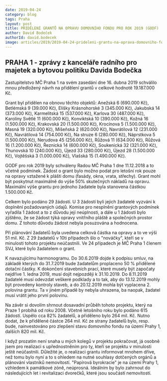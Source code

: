 ```yaml
---
date: 2019-04-24
category: blog
tags: Praha
layout: post
title: PŘIDĚLENÍ GRANTŮ NA OPRAVU DOMOVNÍHO FONDU PRO ROK 2019 (GODF)
author: David Bodeček
authorId: david.bodecek
image: articles/2019/2019-04-24-prideleni-grantu-na-oprava-domovniho-fondu-2019-01.jpg
---
```

 
## PRAHA 1 - zprávy z kanceláře radního pro majetek a bytovou politiku Davida Bodečka

Zastupitelstvo MČ Praha 1 na svém zasedání dne 16. dubna 2019 schválilo mnou předložený návrh na přidělení grantů v celkové hodnotě 19.187.000 Kč.

Grant byl přidělen na obnovu těchto objektů: Anežská 6 (690.000 Kč), Betlémská 9 (39.000 Kč), Elišky Krásnohorské 3 (345.000 Kč), Jakubská 14 (373.000 Kč), Karmelitská 15 (537.000 Kč), Karlova 30 (487.000 Kč), Karolíny Světlé 11 (600.000 Kč), Konviktská 10 (390.000 Kč), Kožná 16 (1.500.000 Kč), Krakovská 20 (1.500.000 Kč), Krocínova 5 (1.500.000 Kč), Masná 19 (320.000 Kč), Míšeňská 2 (620.000 Kč), Navrátilová 12 (231.000 Kč), Navrátilová 14 (754.000 Kč), Na struze 6 (280.000 Kč), Náprstkova 5 (1.500.000 Kč), Nerudova 45 (256.000 Kč), Růžová 11 (634.000 Kč), Růžová 16 (1.200.000 Kč), Řeznická 14 (600.000 Kč), Soukenická 32 (321.000 Kč), Thunovská 10 (240.000 Kč), Újezd 33 (280.000 Kč), Újezd 28 (1.500.000 Kč), Vojtěšská 3 (1.000.000 Kč), Vlašská 15 (1.490.000 Kč).

GODF pro rok 2019 byly schváleny Radou MČ Praha 1 dne 11.12.2018 a to včetně podmínek. Žádost o grant bylo možno podat pro letošní rok pouze na opravy vztažené k plášti domu (fasády, okna, vrata, střechy). Grant mohl být poskytnut maximálně do výše 50% skutečných nákladů na opravu. Maximální výše grantu pro jednoho žadatele byla stanovena částkou 1.500.000 Kč.

Celkem bylo podáno 29 žádostí. U 3 žádostí byli jejich žadatelé vyzváni k doplnění požadovaných údajů. Komise pro nesplnění grantových podmínek vyřadila 1 žádost a to z důvodu její neúplnosti, a dále u 1 žádosti bylo zjištěno, že se žádost týká opravy vnitřního pláště a společných prostor domu. Z tohoto důvodu žádost nebyla posuzována a hodnocena.

Při plánování žadatelů byla uvedena celková částka na opravy a to ve výši 51 mil. Kč. Z 29 žadatelů v 10ti případech šlo o "nováčky", kteří se v minulosti tohoto projektu neúčastnili. Ve 24 případech je MČ Praha 1 členem SVJ, které bylo žadatelem o grant.

K navazujícímu harmonogramu. Do 30.6.2019 dojde k podpisu smluv, na základě kterých do 31.7.2019 bude žadatelům proplaceno 50 % přidělené dotační částky. K dokončení stavebních prací, které musely být započaty nejdříve 1. ledna 2019, musí dojít nejpozději k 31.10.2019. Do 8.11.2019 žadatelé musí odevzdat veškeré podklady a to tak, aby do 13.12.2019 mohly být provedeny kontroly staveb, a do 20.12.2019 mohla být vyplacena 2. polovina grantu. Ta v jiném případě by nebyla uhrazena, ba naopak, žadatel musí vrátit jeho první polovinu.

Na závěr si dovolím shrnout dosavadní průběh tohoto projektu, který na Praze 1 probíhá od roku 2008. Včetně letošního roku bylo podáno 615 žádostí. Uspělo cca 82% žadatelů, a přiděleno bylo 264 mil. Kč. Nutno dodat, že k přidělené částce 264 mil. Kč ze strany žadatelů bylo, resp. bude, nainvestováno pro zlepšení stavu domovního fondu na území Prahy 1, dalších 820 mil. Kč.

I když prozatím není snaha u mých kolegů v projektu pokračovat, já osobně jsem pro realizaci s upřednostněním pro ty, kteří se projektu v minulosti ještě neúčastnili. Důležité je, o realizaci grantu informovat mnohem dříve, než tomu bylo nyní a to s ohledem na nutné souhlasy dotčených orgánů a plánování vlastníků nemovitostí. "Papírová byrokracie" je na území Prahy 1, vzhledem k památkové zóně, neúprosná. Ideálním by bylo zahrnout do následujících let i revitalizaci dvorečků, které jsou součástí nemovitostí.